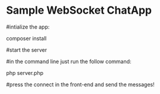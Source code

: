 # Sample WebSocket ChatApp

#intialize the app:

composer install 

#start the server 

#in the command line just run the follow command:

php server.php

#press the connect in the front-end and send the messages!
